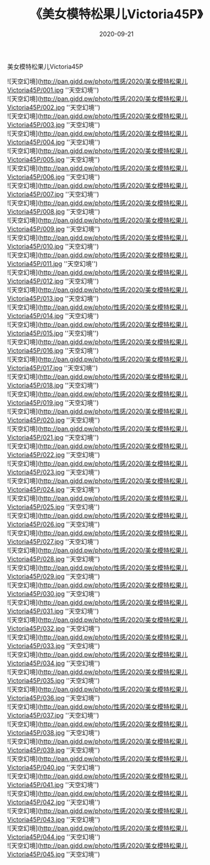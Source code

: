 ﻿---
layout: post
title:  《美女模特松果儿Victoria45P》
date:   2020-09-21
img: http://pan.gjdd.pw/photo/性感/2020/美女模特松果儿Victoria45P/000.jpg
categories: [美女, 性感, 泳衣]
---

美女模特松果儿Victoria45P



![天空幻境](http://pan.gjdd.pw/photo/性感/2020/美女模特松果儿Victoria45P/001.jpg ''天空幻境'') <br>
![天空幻境](http://pan.gjdd.pw/photo/性感/2020/美女模特松果儿Victoria45P/002.jpg ''天空幻境'') <br>
![天空幻境](http://pan.gjdd.pw/photo/性感/2020/美女模特松果儿Victoria45P/003.jpg ''天空幻境'') <br>
![天空幻境](http://pan.gjdd.pw/photo/性感/2020/美女模特松果儿Victoria45P/004.jpg ''天空幻境'') <br>
![天空幻境](http://pan.gjdd.pw/photo/性感/2020/美女模特松果儿Victoria45P/005.jpg ''天空幻境'') <br>
![天空幻境](http://pan.gjdd.pw/photo/性感/2020/美女模特松果儿Victoria45P/006.jpg ''天空幻境'') <br>
![天空幻境](http://pan.gjdd.pw/photo/性感/2020/美女模特松果儿Victoria45P/007.jpg ''天空幻境'') <br>
![天空幻境](http://pan.gjdd.pw/photo/性感/2020/美女模特松果儿Victoria45P/008.jpg ''天空幻境'') <br>
![天空幻境](http://pan.gjdd.pw/photo/性感/2020/美女模特松果儿Victoria45P/009.jpg ''天空幻境'') <br>
![天空幻境](http://pan.gjdd.pw/photo/性感/2020/美女模特松果儿Victoria45P/010.jpg ''天空幻境'') <br>
![天空幻境](http://pan.gjdd.pw/photo/性感/2020/美女模特松果儿Victoria45P/011.jpg ''天空幻境'') <br>
![天空幻境](http://pan.gjdd.pw/photo/性感/2020/美女模特松果儿Victoria45P/012.jpg ''天空幻境'') <br>
![天空幻境](http://pan.gjdd.pw/photo/性感/2020/美女模特松果儿Victoria45P/013.jpg ''天空幻境'') <br>
![天空幻境](http://pan.gjdd.pw/photo/性感/2020/美女模特松果儿Victoria45P/014.jpg ''天空幻境'') <br>
![天空幻境](http://pan.gjdd.pw/photo/性感/2020/美女模特松果儿Victoria45P/015.jpg ''天空幻境'') <br>
![天空幻境](http://pan.gjdd.pw/photo/性感/2020/美女模特松果儿Victoria45P/016.jpg ''天空幻境'') <br>
![天空幻境](http://pan.gjdd.pw/photo/性感/2020/美女模特松果儿Victoria45P/017.jpg ''天空幻境'') <br>
![天空幻境](http://pan.gjdd.pw/photo/性感/2020/美女模特松果儿Victoria45P/018.jpg ''天空幻境'') <br>
![天空幻境](http://pan.gjdd.pw/photo/性感/2020/美女模特松果儿Victoria45P/019.jpg ''天空幻境'') <br>
![天空幻境](http://pan.gjdd.pw/photo/性感/2020/美女模特松果儿Victoria45P/020.jpg ''天空幻境'') <br>
![天空幻境](http://pan.gjdd.pw/photo/性感/2020/美女模特松果儿Victoria45P/021.jpg ''天空幻境'') <br>
![天空幻境](http://pan.gjdd.pw/photo/性感/2020/美女模特松果儿Victoria45P/022.jpg ''天空幻境'') <br>
![天空幻境](http://pan.gjdd.pw/photo/性感/2020/美女模特松果儿Victoria45P/023.jpg ''天空幻境'') <br>
![天空幻境](http://pan.gjdd.pw/photo/性感/2020/美女模特松果儿Victoria45P/024.jpg ''天空幻境'') <br>
![天空幻境](http://pan.gjdd.pw/photo/性感/2020/美女模特松果儿Victoria45P/025.jpg ''天空幻境'') <br>
![天空幻境](http://pan.gjdd.pw/photo/性感/2020/美女模特松果儿Victoria45P/026.jpg ''天空幻境'') <br>
![天空幻境](http://pan.gjdd.pw/photo/性感/2020/美女模特松果儿Victoria45P/027.jpg ''天空幻境'') <br>
![天空幻境](http://pan.gjdd.pw/photo/性感/2020/美女模特松果儿Victoria45P/028.jpg ''天空幻境'') <br>
![天空幻境](http://pan.gjdd.pw/photo/性感/2020/美女模特松果儿Victoria45P/029.jpg ''天空幻境'') <br>
![天空幻境](http://pan.gjdd.pw/photo/性感/2020/美女模特松果儿Victoria45P/030.jpg ''天空幻境'') <br>
![天空幻境](http://pan.gjdd.pw/photo/性感/2020/美女模特松果儿Victoria45P/031.jpg ''天空幻境'') <br>
![天空幻境](http://pan.gjdd.pw/photo/性感/2020/美女模特松果儿Victoria45P/032.jpg ''天空幻境'') <br>
![天空幻境](http://pan.gjdd.pw/photo/性感/2020/美女模特松果儿Victoria45P/033.jpg ''天空幻境'') <br>
![天空幻境](http://pan.gjdd.pw/photo/性感/2020/美女模特松果儿Victoria45P/034.jpg ''天空幻境'') <br>
![天空幻境](http://pan.gjdd.pw/photo/性感/2020/美女模特松果儿Victoria45P/035.jpg ''天空幻境'') <br>
![天空幻境](http://pan.gjdd.pw/photo/性感/2020/美女模特松果儿Victoria45P/036.jpg ''天空幻境'') <br>
![天空幻境](http://pan.gjdd.pw/photo/性感/2020/美女模特松果儿Victoria45P/037.jpg ''天空幻境'') <br>
![天空幻境](http://pan.gjdd.pw/photo/性感/2020/美女模特松果儿Victoria45P/038.jpg ''天空幻境'') <br>
![天空幻境](http://pan.gjdd.pw/photo/性感/2020/美女模特松果儿Victoria45P/039.jpg ''天空幻境'') <br>
![天空幻境](http://pan.gjdd.pw/photo/性感/2020/美女模特松果儿Victoria45P/040.jpg ''天空幻境'') <br>
![天空幻境](http://pan.gjdd.pw/photo/性感/2020/美女模特松果儿Victoria45P/041.jpg ''天空幻境'') <br>
![天空幻境](http://pan.gjdd.pw/photo/性感/2020/美女模特松果儿Victoria45P/042.jpg ''天空幻境'') <br>
![天空幻境](http://pan.gjdd.pw/photo/性感/2020/美女模特松果儿Victoria45P/043.jpg ''天空幻境'') <br>
![天空幻境](http://pan.gjdd.pw/photo/性感/2020/美女模特松果儿Victoria45P/044.jpg ''天空幻境'') <br>
![天空幻境](http://pan.gjdd.pw/photo/性感/2020/美女模特松果儿Victoria45P/045.jpg ''天空幻境'') <br>